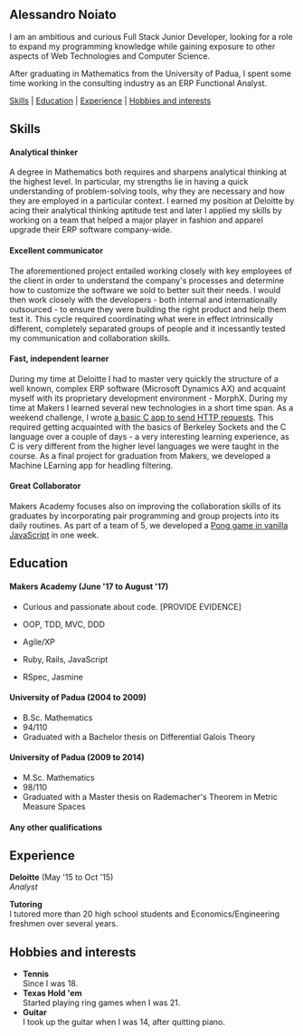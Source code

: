 ## Alessandro Noiato

I am an ambitious and curious Full Stack Junior Developer, looking for a role to expand my programming knowledge while gaining exposure to other aspects of Web Technologies and Computer Science.

After graduating in Mathematics from the University of Padua, I spent some time working in the consulting industry as an ERP Functional Analyst. 

[Skills](#skills) | [Education](#education) | [Experience](#experience) | [Hobbies and interests](#hobbies-and-interests)
## Skills

#### Analytical thinker

A degree in Mathematics both requires and sharpens analytical thinking at the highest level. In particular, my strengths lie in having a quick understanding of problem-solving tools, why they are necessary and how they are employed in a particular context. I earned my position at Deloitte by acing their analytical thinking aptitude test and later I applied my skills by working on a team that helped a major player in fashion and apparel upgrade their ERP software company-wide.  

#### Excellent communicator

The aforementioned project entailed working closely with key employees of the client in order to understand the company's processes and determine how to customize the software we sold to better suit their needs. I would then work closely with the developers - both internal and internationally outsourced - to ensure they were building the right product and help them test it. This cycle required coordinating what were in effect intrinsically different, completely separated groups of people and it incessantly tested my communication and collaboration skills.

#### Fast, independent learner

During my time at Deloitte I had to master very quickly the structure of a well known, complex ERP software (Microsoft Dynamics AX) and acquaint myself with its proprietary development environment - MorphX. During my time at Makers I learned several new technologies in a short time span. As a weekend challenge, I wrote [a basic C app to send HTTP requests](https://github.com/terminalobject/HTTP-Request-in-C). This required getting acquainted with the basics of Berkeley Sockets and the C language over a couple of days - a very interesting learning experience, as C is very different from the higher level languages we were taught in the course. As a final project for graduation from Makers, we developed a Machine LEarning app for headling filtering. 

#### Great Collaborator

Makers Academy focuses also on improving the collaboration skills of its graduates by incorporating pair programming and group projects into its daily routines. As part of a team of 5, we developed a [Pong game in vanilla JavaScript](https://github.com/tbscanlon/ping-js) in one week. 

## Education

#### Makers Academy (June '17 to August '17)

- Curious and passionate about code. [PROVIDE EVIDENCE]


- OOP, TDD, MVC, DDD
- Agile/XP
- Ruby, Rails, JavaScript
- RSpec, Jasmine

#### University of Padua (2004 to 2009)

- B.Sc. Mathematics
- 94/110
- Graduated with a Bachelor thesis on Differential Galois Theory

#### University of Padua (2009 to 2014)

- M.Sc. Mathematics 
- 98/110
- Graduated with a Master thesis on Rademacher's Theorem in Metric Measure Spaces

#### Any other qualifications

## Experience

**Deloitte** (May '15 to Oct '15)    
*Analyst* 

**Tutoring**  
I tutored more than 20 high school students and Economics/Engineering freshmen over several years.

## Hobbies and interests
- **Tennis**  
Since I was 18.
- **Texas Hold 'em**  
Started playing ring games when I was 21. 
- **Guitar**  
I took up the guitar when I was 14, after quitting piano. 
